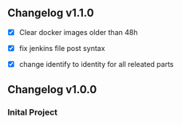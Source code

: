 ## Changelog v1.1.0
- [x] Clear docker images older than 48h
- [x] fix jenkins file post syntax
- [x] change identify to identity for all releated parts



## Changelog v1.0.0
### Inital Project